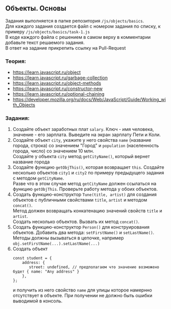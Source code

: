 ## Объекты. Основы

Задания выполняется в папке репозитория `/js/objects/basics`.  
Для каждого задания создается файл с номером задания по списку, к примеру `/js/objects/basics/task-1.js`  
В коде каждого файла с решением в самом верху в комментарии добавьте текст решаемого задания.  
В ответ на задание прикрепить ссылку на Pull-Request

### Теория:
* https://learn.javascript.ru/object
* https://learn.javascript.ru/garbage-collection
* https://learn.javascript.ru/object-methods
* https://learn.javascript.ru/constructor-new
* https://learn.javascript.ru/optional-chaining
* https://developer.mozilla.org/ru/docs/Web/JavaScript/Guide/Working_with_Objects

### Задания:
1. Создайте объект заработных плат `salary`. Ключ - имя человека, значение - его зарплата. Выведите на экран зарплату Пети и Коли.
1. Создайте объект `city`, укажите у него свойства `name` (название города, строка) со значением "Город" и `population` (населенность города, число) со значением 10 млн.  
Создайте у объекта `city` метод `getCityName()`, который вернет название города
1. Создайте функцию `getObjThis()`, которая возвращает `this`. Создайте несколько объектов `city1` и `city2` по примеру предыдущего задания с методом `getCityName`.  
Разве что в этом случае метод `getCityName` должен ссылаться на функцию `getObjThis`. Проверьте работу метода у обоих объектов.
1. Создать функцию-конструктор `Tune(title, artist)` для создания объектов с публичными свойствами `title`, `artist` и методом `concat()`.  
Метод должен возвращать конкатенацию значений свойств `title` и `artist`.  
Создать несколько объектов. Вызвать их метод `concat()`.
1. Создать функцию-конструктор `Person()` для конструирования объектов. Добавить два метода: `setFirstName()` и `setLastName()`.  
Методы должны вызываться в цепочке, например `obj.setFirstName(...).setLastName(...)`
1. Создать объект 
   ```
   const student = {
       address: {
          street: undefined, // предполагаем что значение возможено будет { name: "Any address" }
       },
   };
   ```
   и получить из него свойство `name` для улицы которое намернно отсутствует в объекте. При получении не должно быть ошибки выводимой в консоль.
